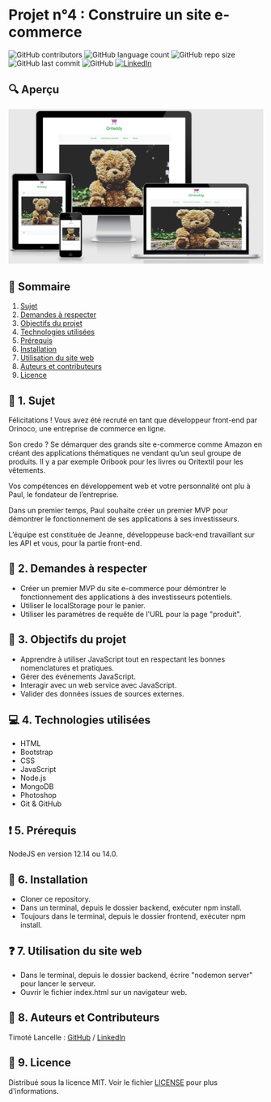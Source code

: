 # Projet n°4 : Construire un site e-commerce

![GitHub contributors](https://img.shields.io/github/contributors/LancelleTimote/Projet-n-4-Construire-un-site-e-commerce?color=green&style=for-the-badge)
![GitHub language count](https://img.shields.io/github/languages/count/LancelleTimote/Projet-n-4-Construire-un-site-e-commerce?style=for-the-badge)
![GitHub repo size](https://img.shields.io/github/repo-size/LancelleTimote/Projet-n-4-Construire-un-site-e-commerce?style=for-the-badge)
![GitHub last commit](https://img.shields.io/github/last-commit/LancelleTimote/Projet-n-4-Construire-un-site-e-commerce?style=for-the-badge)
![GitHub](https://img.shields.io/github/license/LancelleTimote/Projet-n-4-Construire-un-site-e-commerce?style=for-the-badge)
[![LinkedIn](https://img.shields.io/badge/LinkedIn-0077B5?style=for-the-badge&logo=linkedin&logoColor=white)](https://www.linkedin.com/in/timote-lancelle-devweb/)

## :mag: Aperçu

![Aperçu du site web](visuel_projet/visuel_projet.png)

## :bookmark_tabs: Sommaire
<ol>
    <li><a href="#sujet">Sujet</a></li>
    <li><a href="#demandes_respecter">Demandes à respecter</a></li>
    <li><a href="#objectifs_projet">Objectifs du projet</a></li>
    <li><a href="#technologies_utilisees">Technologies utilisées</a></li>
    <li><a href="#prerequis">Prérequis</a></li>
    <li><a href="#installation">Installation</a></li>
    <li><a href="#utilisation_siteweb">Utilisation du site web</a></li>
    <li><a href="#auteurs_contributeurs">Auteurs et contributeurs</a></li>
    <li><a href="#licence">Licence</a></li>
</ol>

## :page_facing_up: 1. Sujet <a name = "sujet"></a>

Félicitations ! Vous avez été recruté en tant que développeur front-end par Orinoco, une entreprise de commerce en ligne.

Son credo ? Se démarquer des grands site e-commerce comme Amazon en créant des applications thématiques ne vendant qu’un seul groupe de produits. Il y a par exemple Oribook pour les livres ou Oritextil pour les vêtements.

Vos compétences en développement web et votre personnalité ont plu à Paul, le fondateur de l’entreprise.

Dans un premier temps, Paul souhaite créer un premier MVP pour démontrer le fonctionnement de ses applications à ses investisseurs.

L’équipe est constituée de Jeanne, développeuse back-end travaillant sur les API et vous, pour la partie front-end.

## :memo: 2. Demandes à respecter <a name = "demandes_respecter"></a>

* Créer un premier MVP du site e-commerce pour démontrer le fonctionnement des applications à des investisseurs potentiels.
* Utiliser le localStorage pour le panier.
* Utiliser les paramètres de requête de l'URL pour la page "produit".

## :checkered_flag: 3. Objectifs du projet <a name = "objectifs_projet"></a>

* Apprendre à utiliser JavaScript tout en respectant les bonnes nomenclatures et pratiques.
* Gérer des événements JavaScript.
* Interagir avec un web service avec JavaScript.
* Valider des données issues de sources externes.

## :computer: 4. Technologies utilisées <a name = "technologies_utilisees"></a>

* HTML
* Bootstrap
* CSS
* JavaScript
* Node.js
* MongoDB
* Photoshop
* Git & GitHub

## :exclamation: 5. Prérequis <a name = "prerequis"></a>

NodeJS en version 12.14 ou 14.0.

## :wrench: 6. Installation <a name = "installation"></a>

* Cloner ce repository.
* Dans un terminal, depuis le dossier backend, exécuter npm install.
* Toujours dans le terminal, depuis le dossier frontend, exécuter npm install.

## :question: 7. Utilisation du site web <a name = "utilisation_siteweb"></a>

* Dans le terminal, depuis le dossier backend, écrire "nodemon server" pour lancer le serveur.
* Ouvrir le fichier index.html sur un navigateur web.

## :beers: 8. Auteurs et Contributeurs <a name = "auteurs_contributeurs"></a>

Timoté Lancelle : [GitHub](https://github.com/LancelleTimote) / [LinkedIn](https://www.linkedin.com/in/timote-lancelle-devweb/)

## :page_with_curl: 9. Licence <a name = "licence"></a>

Distribué sous la licence MIT. Voir le fichier [LICENSE](LICENSE) pour plus d'informations.